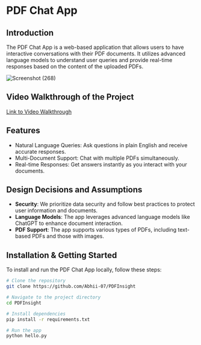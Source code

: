 # PDF Chat App

## Introduction

The PDF Chat App is a web-based application that allows users to have interactive conversations with their PDF documents. It utilizes advanced language models to understand user queries and provide real-time responses based on the content of the uploaded PDFs.

![Screenshot (268)](https://github.com/Abhii-07/PDFInsight/assets/97459166/faa469de-5de7-49ae-941a-205417e57536)

## Video Walkthrough of the Project

[Link to Video Walkthrough](https://youtu.be/lNYOAZLVvaA)

## Features

- Natural Language Queries: Ask questions in plain English and receive accurate responses.
- Multi-Document Support: Chat with multiple PDFs simultaneously.
- Real-time Responses: Get answers instantly as you interact with your documents.

## Design Decisions and Assumptions

- **Security**: We prioritize data security and follow best practices to protect user information and documents.
- **Language Models**: The app leverages advanced language models like ChatGPT to enhance document interaction.
- **PDF Support**: The app supports various types of PDFs, including text-based PDFs and those with images.

## Installation & Getting Started

To install and run the PDF Chat App locally, follow these steps:

```bash
# Clone the repository
git clone https://github.com/Abhii-07/PDFInsight

# Navigate to the project directory
cd PDFInsight

# Install dependencies
pip install -r requirements.txt

# Run the app
python hello.py
